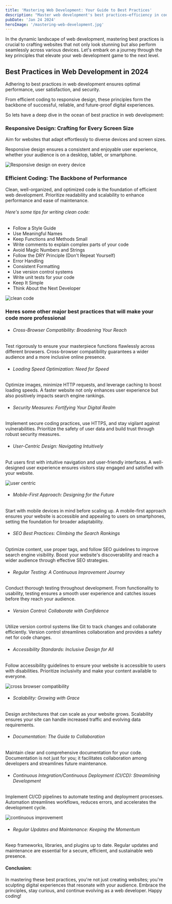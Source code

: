 ```yaml
---
title: 'Mastering Web Development: Your Guide to Best Practices'
description: "Master web development's best practices—efficiency in coding, responsive design for seamless, impactful digital experiences. Explore key principles effortlessly."
pubDate: 'Jan 24 2024'
heroImage: '/mastering-web-development.jpg'
---
```


In the dynamic landscape of web development, mastering best practices is crucial to crafting websites that not only look stunning but also perform seamlessly across various devices. Let's embark on a journey through the key principles that elevate your web development game to the next level.

## Best Practices in Web Development in 2024

Adhering to best practices in web development ensures optimal performance, user satisfaction, and security.

From efficient coding to responsive design, these principles form the backbone of successful, reliable, and future-proof digital experiences.

So lets have a deep dive in the ocean of best practice in web development:

### Responsive Design: Crafting for Every Screen Size
Aim for websites that adapt effortlessly to diverse devices and screen sizes.

Responsive design ensures a consistent and enjoyable user experience, whether your audience is on a desktop, tablet, or smartphone.

![Responsive design on every device](/responsive-design.webp)

### Efficient Coding: The Backbone of Performance
Clean, well-organized, and optimized code is the foundation of efficient web development. Prioritize readability and scalability to enhance performance and ease of maintenance.

###### Here's some tips for writing clean code:

- Follow a Style Guide
- Use Meaningful Names
- Keep Functions and Methods Small
- Write comments to explain complex parts of your code
- Avoid Magic Numbers and Strings
- Follow the DRY Principle (Don't Repeat Yourself)
- Error Handling
- Consistent Formatting
- Use version control systems
- Write unit tests for your code
- Keep It Simple
- Think About the Next Developer

![clean code](/clean-code.png)

### Heres some other major best practices that will make your code more professional

- ###### Cross-Browser Compatibility: Broadening Your Reach
Test rigorously to ensure your masterpiece functions flawlessly across different browsers. Cross-browser compatibility guarantees a wider audience and a more inclusive online presence.


- ###### Loading Speed Optimization: Need for Speed
Optimize images, minimize HTTP requests, and leverage caching to boost loading speeds. A faster website not only enhances user experience but also positively impacts search engine rankings.

- ###### Security Measures: Fortifying Your Digital Realm
Implement secure coding practices, use HTTPS, and stay vigilant against vulnerabilities. Prioritize the safety of user data and build trust through robust security measures.

- ###### User-Centric Design: Navigating Intuitively
Put users first with intuitive navigation and user-friendly interfaces. A well-designed user experience ensures visitors stay engaged and satisfied with your website.

![user centric](/user-centric.png)


- ###### Mobile-First Approach: Designing for the Future
Start with mobile devices in mind before scaling up. A mobile-first approach ensures your website is accessible and appealing to users on smartphones, setting the foundation for broader adaptability.

- ###### SEO Best Practices: Climbing the Search Rankings
Optimize content, use proper tags, and follow SEO guidelines to improve search engine visibility. Boost your website's discoverability and reach a wider audience through effective SEO strategies.

- ###### Regular Testing: A Continuous Improvement Journey
Conduct thorough testing throughout development. From functionality to usability, testing ensures a smooth user experience and catches issues before they reach your audience.

- ######  Version Control: Collaborate with Confidence
Utilize version control systems like Git to track changes and collaborate efficiently. Version control streamlines collaboration and provides a safety net for code changes.

- ######  Accessibility Standards: Inclusive Design for All
Follow accessibility guidelines to ensure your website is accessible to users with disabilities. Prioritize inclusivity and make your content available to everyone.

![cross browser compatibility](/crossbrowser.jpg)


- ######  Scalability: Growing with Grace
Design architectures that can scale as your website grows. Scalability ensures your site can handle increased traffic and evolving data requirements.

- ######  Documentation: The Guide to Collaboration
Maintain clear and comprehensive documentation for your code. Documentation is not just for you; it facilitates collaboration among developers and streamlines future maintenance.

- ######  Continuous Integration/Continuous Deployment (CI/CD): Streamlining Development
Implement CI/CD pipelines to automate testing and deployment processes. Automation streamlines workflows, reduces errors, and accelerates the development cycle.

![continuous improvement](/continious-improvment.jpg)


- ######  Regular Updates and Maintenance: Keeping the Momentum
Keep frameworks, libraries, and plugins up to date. Regular updates and maintenance are essential for a secure, efficient, and sustainable web presence.

#### Conclusion:

In mastering these best practices, you're not just creating websites; you're sculpting digital experiences that resonate with your audience. Embrace the principles, stay curious, and continue evolving as a web developer. Happy coding!